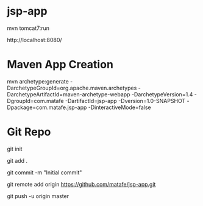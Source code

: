 # jsp-app

mvn tomcat7:run

http://localhost:8080/

# Maven App Creation
 mvn archetype:generate -DarchetypeGroupId=org.apache.maven.archetypes -DarchetypeArtifactId=maven-archetype-webapp -DarchetypeVersion=1.4 -DgroupId=com.matafe -DartifactId=jsp-app -Dversion=1.0-SNAPSHOT -Dpackage=com.matafe.jsp-app -DinteractiveMode=false

# Git Repo
git init

git add .

git commit -m "Initial commit"

git remote add origin https://github.com/matafe/jsp-app.git

git push -u origin master

